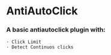 # AntiAutoClick

### A basic antiautoclick plugin with:
    · Click Limit
    · Detect Continuos clicks

